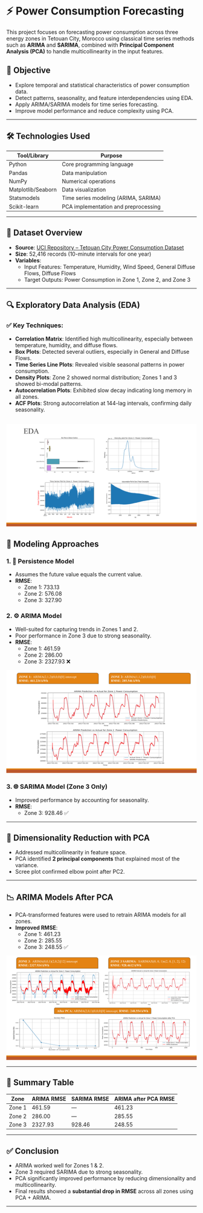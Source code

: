 # ⚡ Power Consumption Forecasting

This project focuses on forecasting power consumption across three energy zones in Tetouan City, Morocco using classical time series methods such as **ARIMA** and **SARIMA**, combined with **Principal Component Analysis (PCA)** to handle multicollinearity in the input features.

## 📌 Objective

- Explore temporal and statistical characteristics of power consumption data.
- Detect patterns, seasonality, and feature interdependencies using EDA.
- Apply ARIMA/SARIMA models for time series forecasting.
- Improve model performance and reduce complexity using PCA.

---

## 🛠 Technologies Used

| Tool/Library       | Purpose                                      |
|--------------------|----------------------------------------------|
| Python             | Core programming language                    |
| Pandas             | Data manipulation                            |
| NumPy              | Numerical operations                         |
| Matplotlib/Seaborn | Data visualization                           |
| Statsmodels        | Time series modeling (ARIMA, SARIMA)         |
| Scikit-learn       | PCA implementation and preprocessing         |

---

## 📁 Dataset Overview

- **Source**: [UCI Repository – Tetouan City Power Consumption Dataset](https://archive.ics.uci.edu/dataset/775/tetouan+city+power+consumption)
- **Size**: 52,416 records (10-minute intervals for one year)
- **Variables**:
  - Input Features: Temperature, Humidity, Wind Speed, General Diffuse Flows, Diffuse Flows
  - Target Outputs: Power Consumption in Zone 1, Zone 2, and Zone 3

---

## 🔍 Exploratory Data Analysis (EDA)

### ✅ Key Techniques:
- **Correlation Matrix**: Identified high multicollinearity, especially between temperature, humidity, and diffuse flows.
- **Box Plots**: Detected several outliers, especially in General and Diffuse Flows.
- **Time Series Line Plots**: Revealed visible seasonal patterns in power consumption.
- **Density Plots**: Zone 2 showed normal distribution; Zones 1 and 3 showed bi-modal patterns.
- **Autocorrelation Plots**: Exhibited slow decay indicating long memory in all zones.
- **ACF Plots**: Strong autocorrelation at 144-lag intervals, confirming daily seasonality.

![image1](TS1.png)
---

## 🧠 Modeling Approaches

### 1. 📌 Persistence Model
- Assumes the future value equals the current value.
- **RMSE**:
  - Zone 1: 733.13
  - Zone 2: 576.08
  - Zone 3: 327.90

### 2. ⚙️ ARIMA Model
- Well-suited for capturing trends in Zones 1 and 2.
- Poor performance in Zone 3 due to strong seasonality.
- **RMSE**:
  - Zone 1: 461.59
  - Zone 2: 286.00
  - Zone 3: 2327.93 ❌

![image2](TS2.png)

### 3. 🌐 SARIMA Model (Zone 3 Only)
- Improved performance by accounting for seasonality.
- **RMSE**:
  - Zone 3: 928.46 ✅

---

## 🧬 Dimensionality Reduction with PCA

- Addressed multicollinearity in feature space.
- PCA identified **2 principal components** that explained most of the variance.
- Scree plot confirmed elbow point after PC2.

---

## 📉 ARIMA Models After PCA

- PCA-transformed features were used to retrain ARIMA models for all zones.
- **Improved RMSE**:
  - Zone 1: 461.23
  - Zone 2: 285.55
  - Zone 3: 248.55 ✅

![image3](TS3.png)

---

## 📌 Summary Table

| Zone  | ARIMA RMSE | SARIMA RMSE | ARIMA after PCA RMSE |
|-------|------------|-------------|------------------------|
| Zone 1 | 461.59     | —           | 461.23                 |
| Zone 2 | 286.00     | —           | 285.55                 |
| Zone 3 | 2327.93    | 928.46      | 248.55                 |

---

## ✅ Conclusion

- ARIMA worked well for Zones 1 & 2.
- Zone 3 required SARIMA due to strong seasonality.
- PCA significantly improved performance by reducing dimensionality and multicollinearity.
- Final results showed a **substantial drop in RMSE** across all zones using PCA + ARIMA.

---

